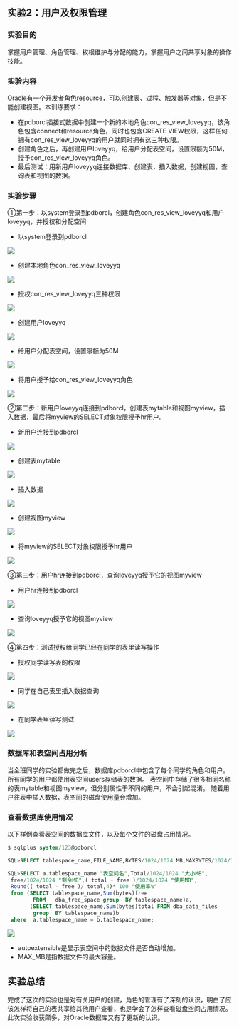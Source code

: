 ## 实验2：用户及权限管理

### 实验目的

掌握用户管理、角色管理、权根维护与分配的能力，掌握用户之间共享对象的操作技能。

### 实验内容

Oracle有一个开发者角色resource，可以创建表、过程、触发器等对象，但是不能创建视图。本训练要求：

- 在pdborcl插接式数据中创建一个新的本地角色con_res_view_loveyyq，该角色包含connect和resource角色，同时也包含CREATE VIEW权限，这样任何拥有con_res_view_loveyyq的用户就同时拥有这三种权限。
- 创建角色之后，再创建用户loveyyq，给用户分配表空间，设置限额为50M，授予con_res_view_loveyyq角色。
- 最后测试：用新用户loveyyq连接数据库、创建表，插入数据，创建视图，查询表和视图的数据。

### 实验步骤

①第一步：以system登录到pdborcl，创建角色con_res_view_loveyyq和用户loveyyq，并授权和分配空间

- 以system登录到pdborcl

![](https://github.com/loveyyq/oracle/blob/master/test2/%E7%99%BB%E5%BD%95system%E7%94%A8%E6%88%B7.png)

- 创建本地角色con_res_view_loveyyq

![](https://github.com/loveyyq/oracle/blob/master/test2/%E5%88%9B%E5%BB%BA%E8%A7%92%E8%89%B2.png)

- 授权con_res_view_loveyyq三种权限

![](https://github.com/loveyyq/oracle/blob/master/test2/%E6%8E%88%E4%BA%88%E8%A7%92%E8%89%B2%E4%B8%89%E7%A7%8D%E6%9D%83%E9%99%90.png)

- 创建用户loveyyq

![](https://github.com/loveyyq/oracle/blob/master/test2/%E5%88%9B%E5%BB%BA%E7%94%A8%E6%88%B7.png)

- 给用户分配表空间，设置限额为50M

![](https://github.com/loveyyq/oracle/blob/master/test2/%E7%BB%99%E7%94%A8%E6%88%B7%E5%88%86%E9%85%8D%E8%A1%A8%E7%A9%BA%E9%97%B4.png)

- 将用户授予给con_res_view_loveyyq角色

![](https://github.com/loveyyq/oracle/blob/master/test2/%E7%94%A8%E6%88%B7%E6%8E%88%E4%BA%88%E7%BB%99%E8%A7%92%E8%89%B2.png)

②第二步：新用户loveyyq连接到pdborcl，创建表mytable和视图myview，插入数据，最后将myview的SELECT对象权限授予hr用户。

- 新用户连接到pdborcl

![](https://github.com/loveyyq/oracle/blob/master/test2/%E8%BF%9E%E6%8E%A5%E6%96%B0%E7%94%A8%E6%88%B7.png)

- 创建表mytable

![](https://github.com/loveyyq/oracle/blob/master/test2/%E5%88%9B%E5%BB%BA%E8%A1%A8mytable.png)

- 插入数据

![](https://github.com/loveyyq/oracle/blob/master/test2/%E6%8F%92%E5%85%A5%E6%95%B0%E6%8D%AE.png)

- 创建视图myview

![](https://github.com/loveyyq/oracle/blob/master/test2/%E5%88%9B%E5%BB%BA%E8%A7%86%E5%9B%BEmyview.png)

- 将myview的SELECT对象权限授予hr用户

![](https://github.com/loveyyq/oracle/blob/master/test2/%E6%8E%88%E6%9D%83%E7%94%A8%E6%88%B7hr.png)

③第三步：用户hr连接到pdborcl，查询loveyyq授予它的视图myview

- 用户hr连接到pdborcl

![](https://github.com/loveyyq/oracle/blob/master/test2/%E7%99%BB%E5%BD%95hr.png)

- 查询loveyyq授予它的视图myview

![](https://github.com/loveyyq/oracle/blob/master/test2/%E6%9F%A5%E8%AF%A2%E8%A7%86%E5%9B%BE%E6%8E%88%E6%9D%83.png)

④第四步：测试授权给同学已经在同学的表里读写操作

- 授权同学读写表的权限

![](https://github.com/loveyyq/oracle/blob/master/test2/%E6%8E%88%E6%9D%83%E5%90%8C%E5%AD%A6%E8%AF%BB%E5%86%99%E8%A1%A8%E7%9A%84%E6%9D%83%E9%99%90.png)

- 同学在自己表里插入数据查询

![](https://github.com/loveyyq/oracle/blob/master/test2/%E5%90%8C%E5%AD%A6%E5%9C%A8%E8%87%AA%E5%B7%B1%E8%A1%A8%E9%87%8C%E7%9A%84%E6%8F%92%E5%85%A5%E6%95%B0%E6%8D%AE%E6%9F%A5%E8%AF%A2.png)

- 在同学表里读写测试

![](https://github.com/loveyyq/oracle/blob/master/test2/%E5%9C%A8%E5%90%8C%E5%AD%A6%E8%A1%A8%E4%B8%AD%E8%AF%BB%E5%86%99%E6%B5%8B%E8%AF%95.png)

### 数据库和表空间占用分析

当全班同学的实验都做完之后，数据库pdborcl中包含了每个同学的角色和用户。 所有同学的用户都使用表空间users存储表的数据。 表空间中存储了很多相同名称的表mytable和视图myview，但分别属性于不同的用户，不会引起混淆。 随着用户往表中插入数据，表空间的磁盘使用量会增加。

### 查看数据库使用情况

以下样例查看表空间的数据库文件，以及每个文件的磁盘占用情况。

```sql
$ sqlplus system/123@pdborcl

SQL>SELECT tablespace_name,FILE_NAME,BYTES/1024/1024 MB,MAXBYTES/1024/1024 MAX_MB,autoextensible FROM dba_data_files  WHERE  tablespace_name='USERS';

SQL>SELECT a.tablespace_name "表空间名",Total/1024/1024 "大小MB",
 free/1024/1024 "剩余MB",( total - free )/1024/1024 "使用MB",
 Round(( total - free )/ total,4)* 100 "使用率%"
 from (SELECT tablespace_name,Sum(bytes)free
        FROM   dba_free_space group  BY tablespace_name)a,
       (SELECT tablespace_name,Sum(bytes)total FROM dba_data_files
        group  BY tablespace_name)b
 where  a.tablespace_name = b.tablespace_name;
```

![](https://github.com/loveyyq/oracle/blob/master/test2/%E6%9F%A5%E8%AF%A2%E6%95%B0%E6%8D%AE%E5%BA%93%E4%BD%BF%E7%94%A8%E6%83%85%E5%86%B5.png)

- autoextensible是显示表空间中的数据文件是否自动增加。
- MAX_MB是指数据文件的最大容量。

## 实验总结

完成了这次的实验也是对有关用户的创建，角色的管理有了深刻的认识，明白了应该怎样将自己的表共享给其他用户查看，也是学会了怎样查看磁盘空间占用情况。此次实验收获颇多，对Oracle数据库又有了更新的认识。



